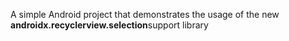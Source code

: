 A simple Android project that demonstrates the usage of the new **androidx.recyclerview.selection**support library